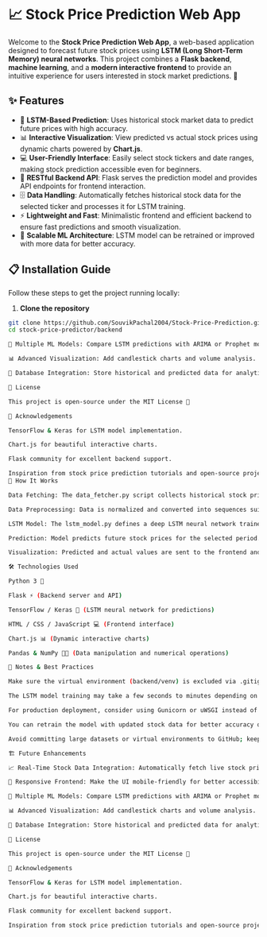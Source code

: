 
  # 📈 Stock Price Prediction Web App

  Welcome to the **Stock Price Prediction Web App**, a web-based application designed to forecast future stock prices using **LSTM (Long Short-Term Memory) neural networks**. This project combines a **Flask backend**, **machine learning**, and a **modern interactive frontend** to provide an intuitive experience for users interested in stock market predictions. 🚀

  ## ✨ Features
  - 🧠 **LSTM-Based Prediction**: Uses historical stock market data to predict future prices with high accuracy.
  - 📊 **Interactive Visualization**: View predicted vs actual stock prices using dynamic charts powered by **Chart.js**.
  - 💻 **User-Friendly Interface**: Easily select stock tickers and date ranges, making stock prediction accessible even for beginners.
  - 🔗 **RESTful Backend API**: Flask serves the prediction model and provides API endpoints for frontend interaction.
  - 🗄️ **Data Handling**: Automatically fetches historical stock data for the selected ticker and processes it for LSTM training.
  - ⚡ **Lightweight and Fast**: Minimalistic frontend and efficient backend to ensure fast predictions and smooth visualization.
  - 🧪 **Scalable ML Architecture**: LSTM model can be retrained or improved with more data for better accuracy.

  ## 📋 Installation Guide

  Follow these steps to get the project running locally:

  1. **Clone the repository**
  ```bash
  git clone https://github.com/SouvikPachal2004/Stock-Price-Prediction.git
  cd stock-price-predictor/backend

🔮 Multiple ML Models: Compare LSTM predictions with ARIMA or Prophet models for improved performance.

📊 Advanced Visualization: Add candlestick charts and volume analysis.

💾 Database Integration: Store historical and predicted data for analytics and historical comparisons.

📄 License

This project is open-source under the MIT License 📝

🙏 Acknowledgements

TensorFlow & Keras for LSTM model implementation.

Chart.js for beautiful interactive charts.

Flask community for excellent backend support.

Inspiration from stock price prediction tutorials and open-source projects.
🧩 How It Works

Data Fetching: The data_fetcher.py script collects historical stock prices.

Data Preprocessing: Data is normalized and converted into sequences suitable for LSTM input.

LSTM Model: The lstm_model.py defines a deep LSTM neural network trained on historical sequences.

Prediction: Model predicts future stock prices for the selected period.

Visualization: Predicted and actual values are sent to the frontend and displayed via Chart.js.

🛠️ Technologies Used

Python 3 🐍

Flask ⚡ (Backend server and API)

TensorFlow / Keras 🧠 (LSTM neural network for predictions)

HTML / CSS / JavaScript 💻 (Frontend interface)

Chart.js 📊 (Dynamic interactive charts)

Pandas & NumPy 🐼🔢 (Data manipulation and numerical operations)

📌 Notes & Best Practices

Make sure the virtual environment (backend/venv) is excluded via .gitignore.

The LSTM model training may take a few seconds to minutes depending on the size of historical data.

For production deployment, consider using Gunicorn or uWSGI instead of the Flask development server.

You can retrain the model with updated stock data for better accuracy over time.

Avoid committing large datasets or virtual environments to GitHub; keep .gitignore properly configured.

🏗️ Future Enhancements

📈 Real-Time Stock Data Integration: Automatically fetch live stock prices for real-time prediction.

📱 Responsive Frontend: Make the UI mobile-friendly for better accessibility.

🔮 Multiple ML Models: Compare LSTM predictions with ARIMA or Prophet models for improved performance.

📊 Advanced Visualization: Add candlestick charts and volume analysis.

💾 Database Integration: Store historical and predicted data for analytics and historical comparisons.

📄 License

This project is open-source under the MIT License 📝

🙏 Acknowledgements

TensorFlow & Keras for LSTM model implementation.

Chart.js for beautiful interactive charts.

Flask community for excellent backend support.

Inspiration from stock price prediction tutorials and open-source projects.

